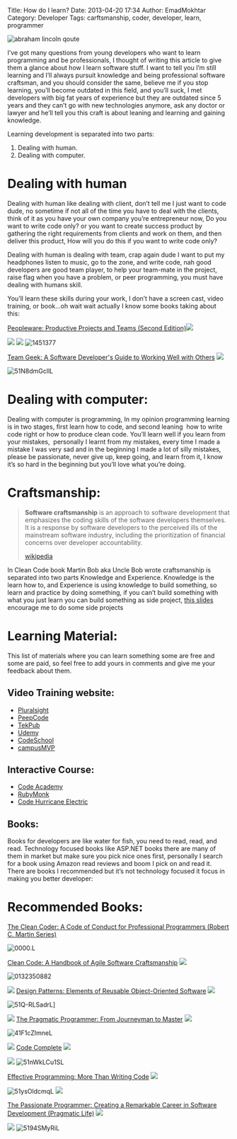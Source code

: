 Title: How do I learn?
Date: 2013-04-20 17:34
Author: EmadMokhtar
Category: Developer
Tags: carftsmanship, coder, developer, learn, programmer

![abraham lincoln qoute]({filename}/images/abrahamlincoln109275.jpg)

I’ve got many questions from young developers who want to learn programming and be professionals, I thought of writing this article to give them a glance about how I learn software stuff. I want to tell you I’m still learning and I’ll always pursuit knowledge and being professional software craftsman, and you should consider the same, believe me if you stop learning, you’ll become outdated in this field, and you’ll suck, I met developers with big fat years of experience but they are outdated since 5 years and they can’t go with new technologies anymore, ask any doctor or lawyer and he’ll tell you this craft is about leaning and learning and gaining knowledge.

Learning development is separated into two parts:

1.  Dealing with human.
2.  Dealing with computer.

Dealing with human
==================

Dealing with human like dealing with client, don’t tell me I just want to code dude, no sometime if not all of the time you have to deal with the clients, think of it as you have your own company you’re entrepreneur now, Do you want to write code only? or you want to create success product by gathering the right requirements from clients and work on them, and then deliver this product, How will you do this if you want to write code only?

Dealing with human is dealing with team, crap again dude I want to put my headphones listen to music, go to the zone, and write code, nah good developers are good team player, to help your team-mate in the project, raise flag when you have a problem, or peer programming, you must have dealing with humans skill.

You’ll learn these skills during your work, I don’t have a screen cast, video training, or book…oh wait wait actually I know some books taking about this:

[Peopleware: Productive Projects and Teams (Second Edition)](http://www.amazon.com/gp/product/0932633439/ref=as_li_ss_tl?ie=UTF8&camp=1789&creative=390957&creativeASIN=0932633439&linkCode=as2&tag=monsblo08-20)![](http://www.assoc-amazon.com/e/ir?t=monsblo08-20&l=as2&o=1&a=0932633439)

![](http://www.assoc-amazon.com/e/ir?t=monsblo08-20&l=as2&o=1&a=1449302440) ![](http://www.assoc-amazon.com/e/ir?t=monsblo08-20&l=as2&o=1&a=0932633439)
![1451377]({filename}/images/1451377.jpg)

[Team Geek: A Software Developer's Guide to Working Well with
Others](http://www.amazon.com/gp/product/1449302440/ref=as_li_ss_tl?ie=UTF8&camp=1789&creative=390957&creativeASIN=1449302440&linkCode=as2&tag=monsblo08-20)
![](http://www.assoc-amazon.com/e/ir?t=monsblo08-20&l=as2&o=1&a=1449302440)

![51N8dmGcllL]({filename}/images/51N8dmGcllL.jpg)

Dealing with computer:
======================

Dealing with computer is programming, In my opinion programming learning is in two stages, first learn how to code, and second leaning  how to write code right or how to produce clean code. You’ll learn well if you learn from your mistakes,  personally I learnt from my mistakes, every time I made a mistake I was very sad and in the beginning I made a lot of silly mistakes, please be passionate, never give up, keep going, and learn from it, I know it’s so hard in the beginning but you’ll love what you’re doing.

Craftsmanship:
==============

> **Software craftsmanship** is an approach to software development that
> emphasizes the coding skills of the software developers themselves. It
> is a response by software developers to the perceived ills of the
> mainstream software industry, including the prioritization of
> financial concerns over developer accountability.
>
> [wikipedia](http://en.wikipedia.org/wiki/Software_craftsmanship)

In Clean Code book Martin Bob aka Uncle Bob wrote craftsmanship is
separated into two parts Knowledge and Experience. Knowledge is the
learn how to, and Experience is using knowledge to build something, so
learn and practice by doing something, if you can’t build something with
what you just learn you can build something as side project, [this
slides](https://speakerdeck.com/sachag/side-projects) encourage me to do
some side projects

<script async class="speakerdeck-embed" data-id="508b4413c21140000200a7b7"  data-ratio="1.33333333333333" src="//speakerdeck.com/assets/embed.js"></script>

Learning Material:
==================

This list of materials where you can learn something some are free and some are paid, so feel free to add yours in comments and give me your feedback about them.

Video Training website:
-----------------------

-   [Pluralsight](http://www.pluralsight.com/training)
-   [PeepCode](https://peepcode.com/)
-   [TekPub](http://tekpub.com/)
-   [Udemy](https://www.udemy.com)
-   [CodeSchool](http://www.codeschool.com/)
-   [campusMVP](http://www.campusmvp.net/)

Interactive Course:
-------------------

-   [Code Academy](http://www.codecademy.com/)
-   [RubyMonk](http://rubymonk.com/)
-   [Code Hurricane Electric](http://code.he.net/)

Books:
------

Books for developers are like water for fish, you need to read, read, and read. Technology focused books like ASP.NET books there are many of them in market but make sure you pick nice ones first, personally I search for a book using Amazon read reviews and boom I pick on and read it. There are books I recommended but it’s not technology focused it focus in making you better developer:

# Recommended Books:

[The Clean Coder: A Code of Conduct for Professional Programmers (Robert C. Martin Series)](http://www.amazon.com/gp/product/B0050JLC9Y/ref=as_li_ss_tl?ie=UTF8&camp=1789&creative=390957&creativeASIN=B0050JLC9Y&linkCode=as2&tag=monsblo08-20)

![0000.L]({filename}/images/0000.L.jpg)

[Clean Code: A Handbook of Agile Software Craftsmanship](http://www.amazon.com/gp/product/B001GSTOAM/ref=as_li_ss_tl?ie=UTF8&camp=1789&creative=390957&creativeASIN=B001GSTOAM&linkCode=as2&tag=monsblo08-20)
![](http://www.assoc-amazon.com/e/ir?t=monsblo08-20&l=as2&o=1&a=B001GSTOAM)

![0132350882]({filename}/images/0132350882.jpg)

![](http://www.assoc-amazon.com/e/ir?t=monsblo08-20&l=as2&o=1&a=B001GSTOAM)
[Design Patterns: Elements of Reusable Object-Oriented Software](http://www.amazon.com/gp/product/B000SEIBB8/ref=as_li_ss_tl?ie=UTF8&camp=1789&creative=390957&creativeASIN=B000SEIBB8&linkCode=as2&tag=monsblo08-20)
![](http://www.assoc-amazon.com/e/ir?t=monsblo08-20&l=as2&o=1&a=B000SEIBB8)

![51Q-RLSadrL]({filename}/images/51Q-RLSadrL.jpg)]

![](http://www.assoc-amazon.com/e/ir?t=monsblo08-20&l=as2&o=1&a=B000SEIBB8)
[The Pragmatic Programmer: From Journeyman to Master](http://www.amazon.com/gp/product/B000SEGEKI/ref=as_li_ss_tl?ie=UTF8&camp=1789&creative=390957&creativeASIN=B000SEGEKI&linkCode=as2&tag=monsblo08-20)
![](http://www.assoc-amazon.com/e/ir?t=monsblo08-20&l=as2&o=1&a=B000SEGEKI)

![41F1cZImneL]({filename}/images/41F1cZImneL.jpg)

![](http://www.assoc-amazon.com/e/ir?t=monsblo08-20&l=as2&o=1&a=B000SEGEKI)
[Code Complete](http://www.amazon.com/gp/product/B004OR1XGK/ref=as_li_ss_tl?ie=UTF8&camp=1789&creative=390957&creativeASIN=B004OR1XGK&linkCode=as2&tag=monsblo08-20)
![](http://www.assoc-amazon.com/e/ir?t=monsblo08-20&l=as2&o=1&a=B004OR1XGK)

![](http://www.assoc-amazon.com/e/ir?t=monsblo08-20&l=as2&o=1&a=B004OR1XGK)
![51nWkLCu1SL]({filename}/images/51nWkLCu1SL.jpg)

[Effective Programming: More Than Writing Code](http://www.amazon.com/gp/product/B008HUMTO0/ref=as_li_ss_tl?ie=UTF8&camp=1789&creative=390957&creativeASIN=B008HUMTO0&linkCode=as2&tag=monsblo08-20)
![](http://www.assoc-amazon.com/e/ir?t=monsblo08-20&l=as2&o=1&a=B008HUMTO0)

![51ysOldcmqL]({filename}/images/51ysOldcmqL.jpg)
![](http://www.assoc-amazon.com/e/ir?t=monsblo08-20&l=as2&o=1&a=B008HUMTO0)

[The Passionate Programmer: Creating a Remarkable Career in Software Development (Pragmatic Life)](http://www.amazon.com/gp/product/B00AYQNR5U/ref=as_li_ss_tl?ie=UTF8&camp=1789&creative=390957&creativeASIN=B00AYQNR5U&linkCode=as2&tag=monsblo08-20)
![](http://www.assoc-amazon.com/e/ir?t=monsblo08-20&l=as2&o=1&a=B00AYQNR5U)

![](http://www.assoc-amazon.com/e/ir?t=monsblo08-20&l=as2&o=1&a=B00AYQNR5U)
![5194SMyRiL]({filename}/images/5194SMyRiL.jpg)
